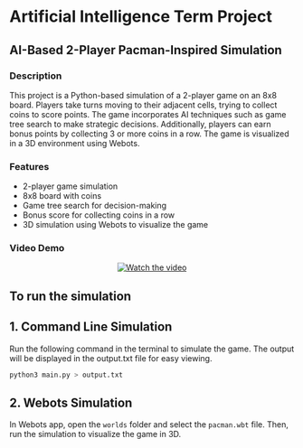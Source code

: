 # Artificial Intelligence Term Project

## AI-Based 2-Player Pacman-Inspired Simulation

### Description

This project is a Python-based simulation of a 2-player game on an 8x8 board. Players take turns moving to their adjacent cells, trying to collect coins to score points. The game incorporates AI techniques such as game tree search to make strategic decisions. Additionally, players can earn bonus points by collecting 3 or more coins in a row. The game is visualized in a 3D environment using Webots.

### Features

-   2-player game simulation
-   8x8 board with coins
-   Game tree search for decision-making
-   Bonus score for collecting coins in a row
-   3D simulation using Webots to visualize the game

### Video Demo

<center>

[![Watch the video](https://img.youtube.com/vi/nGhL04Zr4N0E/0.jpg)](https://www.youtube.com/watch?v=nGhL04Zr4N0)

</center>

## To run the simulation

## 1. Command Line Simulation

Run the following command in the terminal to simulate the game. The output will be displayed in the output.txt file for easy viewing.

```bash
python3 main.py > output.txt
```

## 2. Webots Simulation

In Webots app, open the `worlds` folder and select the `pacman.wbt` file. Then, run the simulation to visualize the game in 3D.

